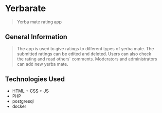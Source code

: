 # Yerbarate
> Yerba mate rating app
> 
## General Information
> The app is used to give ratings to different types of yerba mate.
The submitted ratings can be edited and deleted. Users can also check the rating and read others' comments. Moderators and administrators can add new yerba mate.
> 
## Technologies Used
- HTML + CSS + JS
- PHP
- postgresql
- docker
